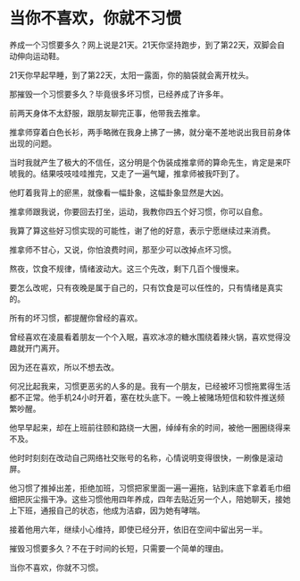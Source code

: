 # 当你不喜欢，你就不习惯

养成一个习惯要多久？网上说是21天。21天你坚持跑步，到了第22天，双脚会自动伸向运动鞋。 

21天你早起早睡，到了第22天，太阳一露面，你的脑袋就会离开枕头。 

那摧毁一个习惯要多久？毕竟很多坏习惯，已经养成了许多年。 

前两天身体不太舒服，跟朋友聊完正事，他带我去推拿。 

推拿师穿着白色长衫，两手略微在我身上拂了一拂，就分毫不差地说出我目前身体出现的问题。 

当时我就产生了极大的不信任，这分明是个伪装成推拿师的算命先生，肯定是来吓唬我的。结果吱吱哇哇推完，又走了一遍气罐，推拿师被我吓到了。 

他盯着我背上的瘀黑，就像看一幅卦象，这幅卦象显然是大凶。 

推拿师跟我说，你要回去打坐，运动，我教你四五个好习惯，你可以自愈。 

我算了算这些好习惯实现的可能性，谢了他的好意，表示宁愿继续过来消费。 

推拿师不甘心，又说，你怕浪费时间，那至少可以改掉点坏习惯。 

熬夜，饮食不规律，情绪波动大。这三个先改，剩下几百个慢慢来。 

要怎么改呢，只有夜晚是属于自己的，只有饮食是可以任性的，只有情绪是真实的。 

所有的坏习惯，都提醒你曾经的喜欢。 

曾经喜欢在凌晨看着朋友一个个入眠，喜欢冰凉的糖水围绕着辣火锅，喜欢觉得没趣就开门离开。 

因为还在喜欢，所以不想去改。 

何况比起我来，习惯更恶劣的人多的是。我有一个朋友，已经被坏习惯拖累得生活都不正常。他手机24小时开着，塞在枕头底下。一晚上被赌场短信和软件推送频繁吵醒。 

他早早起来，却在上班前往颐和路绕一大圈，绰绰有余的时间，被他一圈圈绕得来不及。 

他时时刻刻在改动自己网络社交账号的名称，心情说明变得很快，一刷像是滚动屏。 

他习惯了推掉出差，拒绝加班，习惯把家里面一遍一遍拖，钻到床底下拿着毛巾细细把灰尘揩干净。这些习惯他用四年养成，四年去贴近另一个人，陪她聊天，接她上下班，通报自己的状态，他成为洁癖，因为她有哮喘。 

接着他用六年，继续小心维持，即使已经分开，依旧在空间中留出另一半。 

摧毁习惯要多久？不在于时间的长短，只需要一个简单的理由。 

当你不喜欢，你就不习惯。